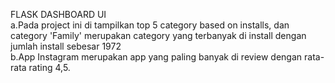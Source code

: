 FLASK DASHBOARD UI\
a.Pada project ini di tampilkan top 5 category based on installs, dan category 'Family' merupakan category yang terbanyak di install dengan jumlah install sebesar 1972 \
b.App Instagram merupakan app yang paling banyak di review dengan rata- rata rating 4,5.
